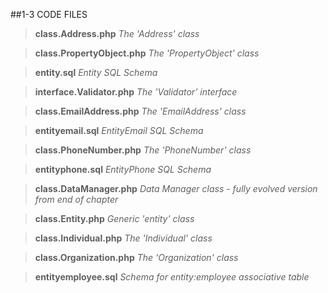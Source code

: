 ##1-3 CODE FILES
> **class.Address.php**          *The 'Address' class*

> **class.PropertyObject.php**   *The 'PropertyObject' class*

> **entity.sql**                 *Entity SQL Schema*

> **interface.Validator.php**			*The 'Validator' interface*

> **class.EmailAddress.php**			*The 'EmailAddress' class*

> **entityemail.sql**					    *EntityEmail SQL Schema*

> **class.PhoneNumber.php**			  *The 'PhoneNumber' class*

> **entityphone.sql**					    *EntityPhone SQL Schema*

> **class.DataManager.php**			  *Data Manager class - fully evolved version from end of chapter*

> **class.Entity.php**				    *Generic 'entity' class*

> **class.Individual.php**			  *The 'Individual' class*

> **class.Organization.php**			*The 'Organization' class*

> **entityemployee.sql**				  *Schema for entity:employee associative table*
